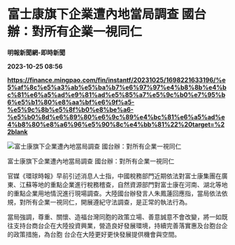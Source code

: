# 富士康旗下企業遭內地當局調查 國台辦：對所有企業一視同仁
**明報新聞網-即時新聞**

**2023-10-25 08:56**

**https://finance.mingpao.com/fin/instantf/20231025/1698221633196/%e5%af%8c%e5%a3%ab%e5%ba%b7%e6%97%97%e4%b8%8b%e4%bc%81%e6%a5%ad%e9%81%ad%e5%85%a7%e5%9c%b0%e7%95%b6%e5%b1%80%e8%aa%bf%e6%9f%a5-%e5%9c%8b%e5%8f%b0%e8%be%a6-%e5%b0%8d%e6%89%80%e6%9c%89%e4%bc%81%e6%a5%ad%e4%b8%80%e8%a6%96%e5%90%8c%e4%bb%81%22%20target=%22blank**

![富士康旗下企業遭內地當局調查  國台辦：對所有企業一視同仁](https://fs.mingpao.com/fin/20231025/s00010/faf21c23975a714fc6f685f197f90ea5.jpg)

富士康旗下企業遭內地當局調查 國台辦：對所有企業一視同仁

官媒《環球時報》早前引述消息人士指，中國稅務部門近期依法對富士康集團在廣東、江蘇等地的重點企業進行稅務稽查，自然資源部門對富士康在河南、湖北等地的重點企業用地情況進行現場調查。大陸國台辦發言人朱鳳蓮回應指，當局依法依規，對所有企業一視同仁，開展遵紀守法調查，是正常的執法行為。

當局強調，尊重、關懷、造福台灣同胞的政策立場、善意誠意不會改變，將一如既往支持台商台企在大陸投資興業，營造良好發展環境，持續完善落實惠及台胞台企的政策措施，為台胞 台企在大陸更好更快發展提供機會與空間。